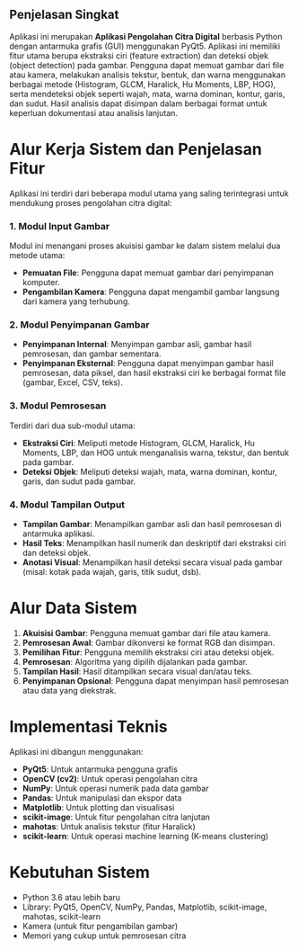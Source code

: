 ## Penjelasan Singkat

Aplikasi ini merupakan **Aplikasi Pengolahan Citra Digital** berbasis Python dengan antarmuka grafis (GUI) menggunakan PyQt5. Aplikasi ini memiliki fitur utama berupa ekstraksi ciri (feature extraction) dan deteksi objek (object detection) pada gambar. Pengguna dapat memuat gambar dari file atau kamera, melakukan analisis tekstur, bentuk, dan warna menggunakan berbagai metode (Histogram, GLCM, Haralick, Hu Moments, LBP, HOG), serta mendeteksi objek seperti wajah, mata, warna dominan, kontur, garis, dan sudut. Hasil analisis dapat disimpan dalam berbagai format untuk keperluan dokumentasi atau analisis lanjutan.

# Alur Kerja Sistem dan Penjelasan Fitur

Aplikasi ini terdiri dari beberapa modul utama yang saling terintegrasi untuk mendukung proses pengolahan citra digital:

### 1. Modul Input Gambar
Modul ini menangani proses akuisisi gambar ke dalam sistem melalui dua metode utama:
- **Pemuatan File**: Pengguna dapat memuat gambar dari penyimpanan komputer.
- **Pengambilan Kamera**: Pengguna dapat mengambil gambar langsung dari kamera yang terhubung.

### 2. Modul Penyimpanan Gambar
- **Penyimpanan Internal**: Menyimpan gambar asli, gambar hasil pemrosesan, dan gambar sementara.
- **Penyimpanan Eksternal**: Pengguna dapat menyimpan gambar hasil pemrosesan, data piksel, dan hasil ekstraksi ciri ke berbagai format file (gambar, Excel, CSV, teks).

### 3. Modul Pemrosesan
Terdiri dari dua sub-modul utama:
- **Ekstraksi Ciri**: Meliputi metode Histogram, GLCM, Haralick, Hu Moments, LBP, dan HOG untuk menganalisis warna, tekstur, dan bentuk pada gambar.
- **Deteksi Objek**: Meliputi deteksi wajah, mata, warna dominan, kontur, garis, dan sudut pada gambar.

### 4. Modul Tampilan Output
- **Tampilan Gambar**: Menampilkan gambar asli dan hasil pemrosesan di antarmuka aplikasi.
- **Hasil Teks**: Menampilkan hasil numerik dan deskriptif dari ekstraksi ciri dan deteksi objek.
- **Anotasi Visual**: Menampilkan hasil deteksi secara visual pada gambar (misal: kotak pada wajah, garis, titik sudut, dsb).

# Alur Data Sistem

1. **Akuisisi Gambar**: Pengguna memuat gambar dari file atau kamera.
2. **Pemrosesan Awal**: Gambar dikonversi ke format RGB dan disimpan.
3. **Pemilihan Fitur**: Pengguna memilih ekstraksi ciri atau deteksi objek.
4. **Pemrosesan**: Algoritma yang dipilih dijalankan pada gambar.
5. **Tampilan Hasil**: Hasil ditampilkan secara visual dan/atau teks.
6. **Penyimpanan Opsional**: Pengguna dapat menyimpan hasil pemrosesan atau data yang diekstrak.

# Implementasi Teknis

Aplikasi ini dibangun menggunakan:
- **PyQt5**: Untuk antarmuka pengguna grafis
- **OpenCV (cv2)**: Untuk operasi pengolahan citra
- **NumPy**: Untuk operasi numerik pada data gambar
- **Pandas**: Untuk manipulasi dan ekspor data
- **Matplotlib**: Untuk plotting dan visualisasi
- **scikit-image**: Untuk fitur pengolahan citra lanjutan
- **mahotas**: Untuk analisis tekstur (fitur Haralick)
- **scikit-learn**: Untuk operasi machine learning (K-means clustering)

# Kebutuhan Sistem

- Python 3.6 atau lebih baru
- Library: PyQt5, OpenCV, NumPy, Pandas, Matplotlib, scikit-image, mahotas, scikit-learn
- Kamera (untuk fitur pengambilan gambar)
- Memori yang cukup untuk pemrosesan citra 